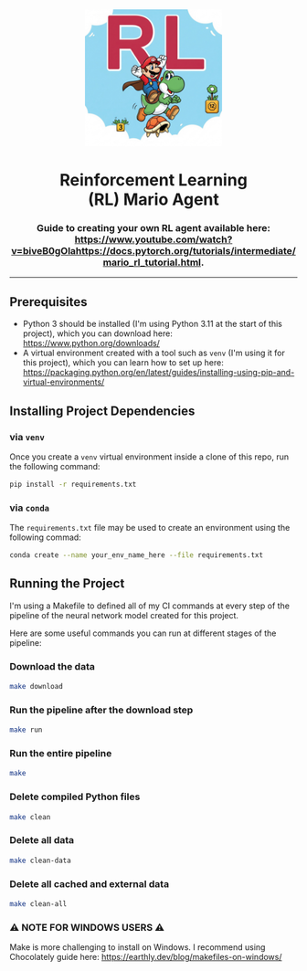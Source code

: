 <div align="center">
    <img 
        alt="languages with 'LLM' letters" 
        src="logo.avif"
        width="240px"
    />
</div>
<h1 align="center">
    Reinforcement Learning<br/>
    (RL) Mario Agent
</h1>
<h3 align="center">
Guide to creating your own RL agent available here: <a href="https://docs.pytorch.org/tutorials/intermediate/mario_rl_tutorial.html" target="_blank"rel="noopener noreferrer">https://www.youtube.com/watch?v=biveB0gOlahttps://docs.pytorch.org/tutorials/intermediate/mario_rl_tutorial.html</a>.
<hr>
</h3>

## Prerequisites
- Python 3 should be installed (I'm using Python 3.11 at the start of this project), which you can download here: https://www.python.org/downloads/
- A virtual environment created with a tool such as `venv` (I'm using it for this project), which you can learn how to set up here: https://packaging.python.org/en/latest/guides/installing-using-pip-and-virtual-environments/

## Installing Project Dependencies 
### via `venv`
Once you create a `venv` virtual environment inside a clone of this repo, run the following command:
```bash
pip install -r requirements.txt
```
### via `conda`
The `requirements.txt` file may be used to create an environment using the following commad:
```bash
conda create --name your_env_name_here --file requirements.txt
```
## Running the Project
I'm using a Makefile to defined all of my CI commands at every step of the pipeline of the neural network model created for this project.

Here are some useful commands you can run at different stages of the pipeline:
### Download the data
```bash
make download
```
### Run the pipeline after the download step
```bash
make run
```
### Run the entire pipeline
```bash
make
```
### Delete compiled Python files
```bash
make clean
```
### Delete all data
```bash
make clean-data
```
### Delete all cached and external data
```bash
make clean-all
```
### ⚠️ NOTE FOR WINDOWS USERS ⚠️
Make is more challenging to install on Windows. I recommend using Chocolately guide here: https://earthly.dev/blog/makefiles-on-windows/